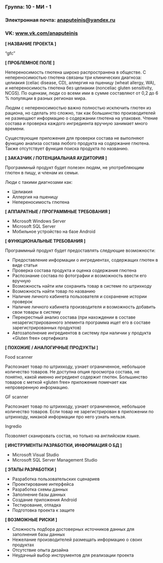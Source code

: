 ### Группа: 10 - МИ - 1
### Электронная почта:  anaputeinis@yandex.ru
### VK: www.vk.com/anaputeinis


**[ НАЗВАНИЕ ПРОЕКТА ]**

“gfc”

**[ ПРОБЛЕМНОЕ ПОЛЕ ]**

Непереносимость глютена широко распространена в обществе. С непереносимостью глютена связаны три клинических диагноза: целиакия (celiac disease, CD), аллергия на пшеницу (wheat allergy, WA), и непереносимость глютена без целиакии (nonceliac gluten sensitivity, NCGS). По оценкам, люди со всеми ими в сумме составляют от 0,2 до 6 % популяции в разных регионах мира.

Людям с непереносимостью важно полностью исключить глютен из рациона, но сделать это сложно, так как большинство производителей не размещают информацию о содержании глютена на упаковке. Чтение состава и проверка каждого ингредиента вручную занимает много времени. 

Существующие приложения для проверки состава не выполняют функцию анализа состава любого продукта на содержание глютена. Также отсутствует функция поиска продукта по названию. 


**[ ЗАКАЗЧИК / ПОТЕНЦИАЛЬНАЯ АУДИТОРИЯ ]**

Программный продукт будет полезен людям, не употребляющим глютен в пищу, и членам их семьи. 

Люди с такими диагнозами как:
*	Целиакия
*	Аллергия на пшеницу
*	Непереносимость глютена



**[ АППАРАТНЫЕ / ПРОГРАММНЫЕ ТРЕБОВАНИЯ ]** 

* Microsoft Windows Server
* Microsoft SQL Server
* Мобильное устройство на базе Android

**[ ФУНКЦИОНАЛЬНЫЕ ТРЕБОВАНИЯ ]**

Программный продукт будет предоставлять следующие возможности:

*	Предоставление информации о ингредиентах, содержащих глютен в виде статьи
*	Проверка состава продукта и оценка содержания глютена
*	Распознание состава по фотографии и возможность ввести его вручную
*	Возможность найти или сохранить товар в системе по штрихкоду
*	Возможность найти товар по названию
*	Наличие личного кабинета пользователя и сохранение истории проверок
*	Наличие личного кабинета производителя и возможность добавить свои товары в систему
*	Перекрестный анализ состава (при нахождении в составе незарегистрированного элемента программа ищет его в составе зарегистрированных продуктов)
*	Автозаполнение ингредиентов в систему при наличии у продукта «Gluten free» сертификата


**[ ПОХОЖИЕ / АНАЛОГИЧНЫЕ ПРОДУКТЫ ]**

Food scanner

Распознает товар по штрихкоду, узнает ограниченное, небольшое количество товаров. Не доступна опция просмотра состава, не понятно, какой именно ингредиент содержит глютен. Большинство товаров с меткой «gluten free» приложение помечает как непроверенную информацию.

GF scanner

Распознает товар по штрихкоду, узнает ограниченное, небольшое количество товаров. Если товар не зарегистрирован в приложении по штрихкоду, никакой информации про него узнать нельзя.

Ingredio

Позволяет сканировать состав, но только на английском языке. 


**[ ИНСТРУМЕНТЫ РАЗРАБОТКИ, ИНФОРМАЦИЯ О БД ]**

* Microsoft Visual Studio
* Microsoft SQL Server Management Studio


**[ ЭТАПЫ РАЗРАБОТКИ ]**

* Разработка пользовательских сценариев
* Проектирование интерфейса
* Разработка схемы данных
* Заполнение базы данных
* Создание приложения Android
* Тестирование, отладка
* Подготовка проекта к защите


**[ ВОЗМОЖНЫЕ РИСКИ ]**

* Сложность подбора достоверных источников данных для заполнения базы данных
* Нежелание производителей размещать информацию о своих продуктах
* Отсутствие опыта дизайна
* Неудачный выбор инструментов для реализации проекта
